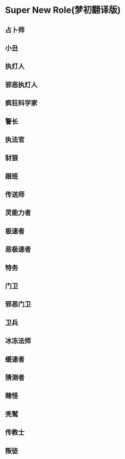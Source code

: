 # Super New Role(梦初翻译版)

## 占卜师

## 小丑

## 执灯人

## 邪恶执灯人

## 疯狂科学家

## 警长

## 执法官

## 豺狼

## 跟班

## 传送师

## 灵能力者

## 极速者

## 恶极速者

## 特务

## 门卫

## 邪恶门卫

## 卫兵

## 冰冻法师

## 缓速者

## 猜测者

## 赌怪

## 秃鹫

## 传教士

## 叛徒

